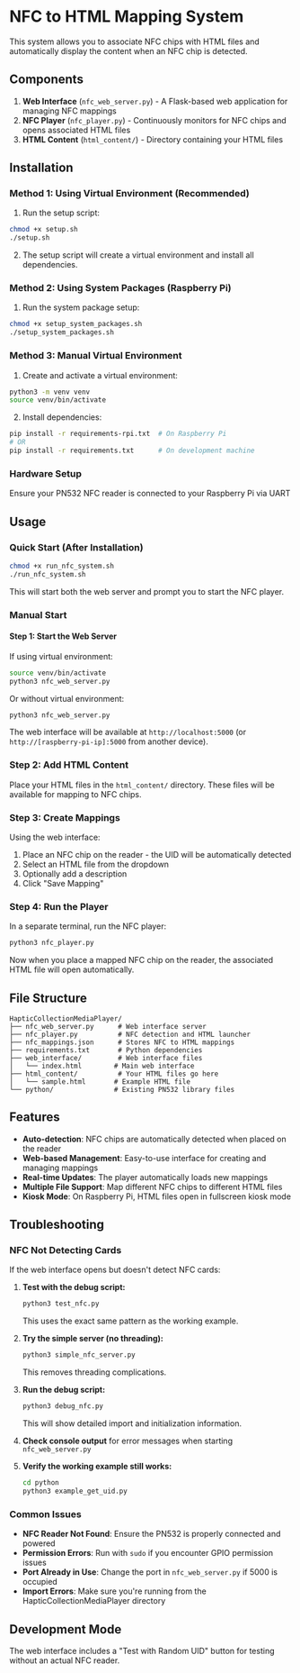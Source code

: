 # NFC to HTML Mapping System

This system allows you to associate NFC chips with HTML files and automatically display the content when an NFC chip is detected.

## Components

1. **Web Interface** (`nfc_web_server.py`) - A Flask-based web application for managing NFC mappings
2. **NFC Player** (`nfc_player.py`) - Continuously monitors for NFC chips and opens associated HTML files
3. **HTML Content** (`html_content/`) - Directory containing your HTML files

## Installation

### Method 1: Using Virtual Environment (Recommended)

1. Run the setup script:
```bash
chmod +x setup.sh
./setup.sh
```

2. The setup script will create a virtual environment and install all dependencies.

### Method 2: Using System Packages (Raspberry Pi)

1. Run the system package setup:
```bash
chmod +x setup_system_packages.sh
./setup_system_packages.sh
```

### Method 3: Manual Virtual Environment

1. Create and activate a virtual environment:
```bash
python3 -m venv venv
source venv/bin/activate
```

2. Install dependencies:
```bash
pip install -r requirements-rpi.txt  # On Raspberry Pi
# OR
pip install -r requirements.txt      # On development machine
```

### Hardware Setup

Ensure your PN532 NFC reader is connected to your Raspberry Pi via UART

## Usage

### Quick Start (After Installation)

```bash
chmod +x run_nfc_system.sh
./run_nfc_system.sh
```

This will start both the web server and prompt you to start the NFC player.

### Manual Start

#### Step 1: Start the Web Server

If using virtual environment:
```bash
source venv/bin/activate
python3 nfc_web_server.py
```

Or without virtual environment:
```bash
python3 nfc_web_server.py
```

The web interface will be available at `http://localhost:5000` (or `http://[raspberry-pi-ip]:5000` from another device).

### Step 2: Add HTML Content

Place your HTML files in the `html_content/` directory. These files will be available for mapping to NFC chips.

### Step 3: Create Mappings

Using the web interface:
1. Place an NFC chip on the reader - the UID will be automatically detected
2. Select an HTML file from the dropdown
3. Optionally add a description
4. Click "Save Mapping"

### Step 4: Run the Player

In a separate terminal, run the NFC player:

```bash
python3 nfc_player.py
```

Now when you place a mapped NFC chip on the reader, the associated HTML file will open automatically.

## File Structure

```
HapticCollectionMediaPlayer/
├── nfc_web_server.py      # Web interface server
├── nfc_player.py          # NFC detection and HTML launcher
├── nfc_mappings.json      # Stores NFC to HTML mappings
├── requirements.txt       # Python dependencies
├── web_interface/         # Web interface files
│   └── index.html        # Main web interface
├── html_content/          # Your HTML files go here
│   └── sample.html       # Example HTML file
└── python/               # Existing PN532 library files
```

## Features

- **Auto-detection**: NFC chips are automatically detected when placed on the reader
- **Web-based Management**: Easy-to-use interface for creating and managing mappings
- **Real-time Updates**: The player automatically loads new mappings
- **Multiple File Support**: Map different NFC chips to different HTML files
- **Kiosk Mode**: On Raspberry Pi, HTML files open in fullscreen kiosk mode

## Troubleshooting

### NFC Not Detecting Cards

If the web interface opens but doesn't detect NFC cards:

1. **Test with the debug script:**
   ```bash
   python3 test_nfc.py
   ```
   This uses the exact same pattern as the working example.

2. **Try the simple server (no threading):**
   ```bash
   python3 simple_nfc_server.py
   ```
   This removes threading complications.

3. **Run the debug script:**
   ```bash
   python3 debug_nfc.py
   ```
   This will show detailed import and initialization information.

4. **Check console output** for error messages when starting `nfc_web_server.py`

5. **Verify the working example still works:**
   ```bash
   cd python
   python3 example_get_uid.py
   ```

### Common Issues

- **NFC Reader Not Found**: Ensure the PN532 is properly connected and powered
- **Permission Errors**: Run with `sudo` if you encounter GPIO permission issues
- **Port Already in Use**: Change the port in `nfc_web_server.py` if 5000 is occupied
- **Import Errors**: Make sure you're running from the HapticCollectionMediaPlayer directory

## Development Mode

The web interface includes a "Test with Random UID" button for testing without an actual NFC reader.
